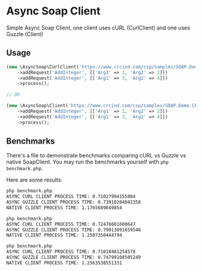 # Async Soap Client
Simple Async Soap Client, one client uses cURL (CurlClient) and one uses Guzzle (Client)

## Usage

```php
(new \AsyncSoap\CurlClient('https://www.crcind.com/csp/samples/SOAP.Demo.CLS?WSDL=1'))
    ->addRequest('AddInteger', [['Arg1' => 1, 'Arg2' => 2]])
    ->addRequest('AddInteger', [['Arg1' => 3, 'Arg2' => 4]])
    ->process();
    
// OR

(new \AsyncSoap\Client('https://www.crcind.com/csp/samples/SOAP.Demo.CLS?WSDL=1'))
    ->addRequest('AddInteger', [['Arg1' => 1, 'Arg2' => 2]])
    ->addRequest('AddInteger', [['Arg1' => 3, 'Arg2' => 4]])
    ->process();
```

## Benchmarks

There's a file to demonstrate benchmarks comparing cURL vs Guzzle vs native SoapClient. You may run the benchmarks yourself with `php benchmark.php`.

Here are some results:

```bash
php benchmark.php
ASYNC CURL CLIENT PROCESS TIME: 0.71027994155884
ASYNC GUZZLE CLIENT PROCESS TIME: 0.73910284042358
NATIVE CLIENT PROCESS TIME: 1.1765689849854

php benchmark.php 
ASYNC CURL CLIENT PROCESS TIME: 0.72476601600647
ASYNC GUZZLE CLIENT PROCESS TIME: 0.79913091659546
NATIVE CLIENT PROCESS TIME: 1.2507350444794

php benchmark.php
ASYNC CURL CLIENT PROCESS TIME: 0.71018481254578
ASYNC GUZZLE CLIENT PROCESS TIME: 0.74799108505249
NATIVE CLIENT PROCESS TIME: 1.2563538551331
```
